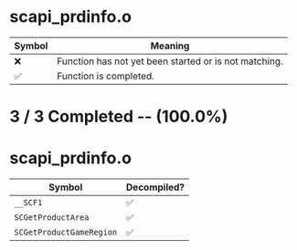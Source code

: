 # scapi_prdinfo.o
| Symbol | Meaning 
| ------------- | ------------- 
| :x: | Function has not yet been started or is not matching. 
| :white_check_mark: | Function is completed. 


# 3 / 3 Completed -- (100.0%)
# scapi_prdinfo.o
| Symbol | Decompiled? |
| ------------- | ------------- |
| `__SCF1` | :white_check_mark: |
| `SCGetProductArea` | :white_check_mark: |
| `SCGetProductGameRegion` | :white_check_mark: |

